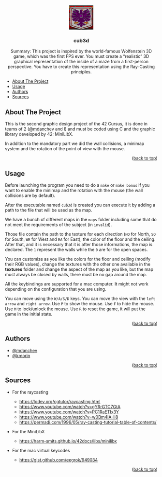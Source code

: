 
<a name="readme-top"></a>

<!-- PROJECT SUMMARY -->
<div align="center">
    <img src="textures/eagle.png" alt="Logo" width="" height="80">

<h3 align="center">cub3d</h3>

  <p align="center">
    Summary:
This project is inspired by the world-famous Wolfenstein 3D game, which was the first FPS ever.
You must create a “realistic” 3D graphical representation of the inside of a maze from a first-person perspective. You have to create this representation using the Ray-Casting principles.
    <br>
  </p>
</div>

<!-- TABLE OF CONTENTS -->

- [About The Project](#about-the-project)
- [Usage](#usage)
- [Authors](#authors)
- [Sources](#sources)

<!-- ABOUT THE PROJECT -->
## About The Project
This is the second graphic design project of the 42 Cursus, it is done in teams of 2 ([@mdanchev](https://github.com/mariyagd) and I) and must be coded using C and the graphic library developed by 42: MiniLibX.

In addition to the mandatory part we did the wall collisions, a minimap system and the rotation of the point of view with the mouse.

<p align="right">(<a href="#readme-top">back to top</a>)</p>

<!-- USAGE EXAMPLES -->
## Usage

Before launching the program you need to do a `make` or `make bonus` if you want to enable the minimap and the rotation with the mouse (the wall collisions are by default).

After the executable named `cub3d` is created you can execute it by adding a path to the file that will be used as the map.

We have a bunch of different maps in the `maps` folder including some that do not meet the requirements of the subject (in `invalid`).

Those file contain the path to the texture for each direction (`NO` for North, `SO` for South, `WE` for West and `EA` for East), the color of the floor and the ceiling.
After that, and it is necessary that it is after those informations, the map is declared. The `1` represent the walls while the `0` are for the open spaces.

You can customize as you like the colors for the floor and ceiling (modify their RGB values), change the textures with the other one available in the <strong>textures</strong> folder and change the aspect of the map as you like, but the map must always be closed by walls, there must be no gap around the map.

All the keybindings are supported for a mac computer. It might not work depending on the configuration that you are using.

You can move using the `W/A/S/D` keys.
You can move the view with the `left arrow` and `right arrow`.
Use `P` to show the mouse. Use `F` to hide the mouse. Use `M` to lock/unlock the mouse.
Use `R` to reset the game, it will put the game in the initial state.

<p align="right">(<a href="#readme-top">back to top</a>)</p>

<!-- Authors -->
## Authors

* [@mdanchev](https://github.com/mariyagd)
* [@kmorin](https://github.com/Killian-Morin)

<p align="right">(<a href="#readme-top">back to top</a>)</p>

<!-- SOURCES -->
## Sources

* For the raycasting
  * https://lodev.org/cgtutor/raycasting.html
  * https://www.youtube.com/watch?v=gYRrGTC7GtA
  * https://www.youtube.com/watch?v=PC1RaETIx3Y
  * https://www.youtube.com/watch?v=w0Bm4IA-Ii8
  * https://permadi.com/1996/05/ray-casting-tutorial-table-of-contents/

* For the MiniLibX
  * https://harm-smits.github.io/42docs/libs/minilibx

* For the mac virtual keycodes
  * https://gist.github.com/eegrok/949034

<p align="right">(<a href="#readme-top">back to top</a>)</p>
